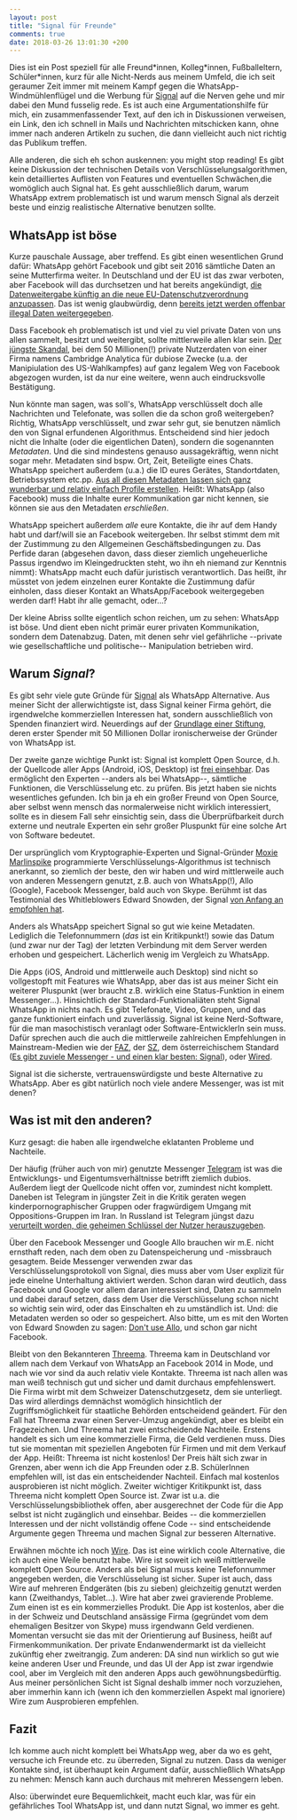 ```yaml
---
layout: post
title: "Signal für Freunde"
comments: true
date: 2018-03-26 13:01:30 +200
---
```



Dies ist ein Post speziell für alle Freund\*innen, Kolleg\*innen, Fußballeltern,
Schüler\*innen, kurz für alle Nicht-Nerds aus meinem Umfeld, die ich seit
geraumer Zeit immer mit meinem Kampf gegen die WhatsApp-Windmühlenflügel  und
die Werbung für [Signal](https://signal.org) auf die Nerven gehe und mir dabei
den Mund fusselig rede. Es ist auch eine Argumentationshilfe für mich, ein
zusammenfassender Text, auf den ich in Diskussionen verweisen, ein Link, den
ich schnell in Mails und Nachrichten mitschicken kann, ohne immer nach anderen
Artikeln zu suchen, die dann vielleicht auch nict richtig das Publikum
treffen.

Alle anderen, die sich eh schon auskennen: you might stop reading! Es gibt
keine Diskussion der technischen Details von Verschlüsselungsalgorithmen, kein
detailliertes Auflisten von Features und eventuellen Schwächen,die womöglich
auch Signal hat. Es geht ausschließlich darum, warum WhatsApp extrem
problematisch ist und warum mensch Signal als derzeit beste und einzig
realistische Alternative benutzen sollte.


## WhatsApp ist böse

Kurze pauschale Aussage, aber treffend. Es gibt einen wesentlichen Grund dafür:
WhatsApp gehört Facebook und gibt seit 2016 sämtliche Daten an seine
Mutterfirma weiter. In Deutschland und der EU ist das
zwar verboten, aber Facebook will das durchsetzen und hat bereits angekündigt,
[die Datenweitergabe künftig an die neue EU-Datenschutzverordnung
anzupassen](https://www.golem.de/news/datenschutz-whatsapp-plant-rechtskonforme-datenweitergabe-an-facebook-1803-133346.html).
Das ist wenig glaubwürdig, denn [bereits jetzt werden offenbar illegal Daten
weitergegeben](https://www.golem.de/news/strafe-verhaengt-diese-nutzerdaten-teilt-whatsapp-weiterhin-mit-facebook-1803-133372.html).

Dass Facebook eh problematisch ist und viel zu viel private Daten von uns allen
sammelt, besitzt und weitergibt, sollte mittlerweile allen klar sein. [Der
jüngste Skandal](http://www.spiegel.de/netzwelt/web/facebook-und-cambridge-analytica-leak-whistleblower-christopher-wylie-gesperrt-a-1198763.html),
bei dem 50 Millionen(!) private Nutzerdaten von einer Firma namens
Cambridge Analytica für dubiose Zwecke (u.a. der Manipiulation des
US-Wahlkampfes) auf ganz legalem Weg von Facebook abgezogen wurden, ist da nur
eine weitere, wenn auch eindrucksvolle Bestätigung.

Nun könnte man sagen, was soll's, WhatsApp verschlüsselt doch alle Nachrichten
und Telefonate, was sollen die da schon groß weitergeben? Richtig, WhatsApp
verschlüsselt, und zwar sehr gut, sie benutzen nämlich den von Signal
erfundenen Algorithmus. Entscheidend sind hier jedoch nicht die Inhalte (oder
die eigentlichen Daten), sondern die sogenannten _Metadaten_. Und die sind
mindestens genauso aussagekräftig, wenn nicht sogar mehr. Metadaten sind bspw.
Ort, Zeit, Beteiligte eines Chats. WhatsApp speichert außerdem (u.a.) die ID
eures Gerätes, Standortdaten, Betriebssystem etc.pp. [Aus all diesen Metadaten
lassen sich ganz wunderbar und relativ einfach Profile erstellen](https://www.eff.org/deeplinks/2013/06/why-metadata-matters). Heißt:
WhatsApp (also Facebook) muss die Inhalte eurer Kommunikation gar nicht kennen,
sie können sie aus den Metadaten _erschließen_. 

WhatsApp speichert außerdem _alle_ eure Kontakte, die ihr auf dem Handy habt
und darf/will sie an Facebook weitergeben. Ihr selbst stimmt dem mit der
Zustimmung zu den Allgemeinen Geschäftsbedingungen zu. Das Perfide daran
(abgesehen davon, dass dieser ziemlich ungeheuerliche Passus irgendwo im
Kleingedruckten steht, wo ihn eh niemand zur Kenntnis nimmt): WhatsApp macht
euch dafür juristisch verantwortlich. Das heißt, ihr müsstet von jedem
einzelnen eurer Kontakte die Zustimmung dafür einholen, dass dieser Kontakt an
WhatsApp/Facebook weitergegeben werden darf! Habt ihr alle gemacht, oder...? 

Der kleine Abriss sollte eigentlich schon reichen, um zu sehen: WhatsApp ist
böse. Und dient eben nicht primär eurer privaten Kommunikation, sondern dem
Datenabzug.  Daten, mit denen sehr viel gefährliche --private wie
gesellschaftliche und politische-- Manipulation betrieben wird. 


## Warum _Signal_?

Es gibt sehr viele gute Gründe für [Signal](https://signal.org) als WhatsApp Alternative. Aus meiner
Sicht der allerwichtigste ist, dass Signal keiner Firma gehört, die
irgendwelche kommerziellen Interessen hat, sondern ausschließlich von Spenden
finanziert wird. Neuerdings auf der [Grundlage einer
Stiftung](https://signal.org/blog/signal-foundation/), deren erster Spender mit
50 Millionen Dollar ironischerweise der Gründer von WhatsApp ist. 

Der zweite ganze wichtige Punkt ist: Signal ist komplett Open Source, d.h. der
Quellcode aller Apps (Android, iOS, Desktop) ist [frei
einsehbar](https://github.com/signalapp). Das ermöglicht den Experten --anders
als bei WhatsApp--, sämtliche Funktionen, die Verschlüsselung etc. zu prüfen.
Bis jetzt haben sie nichts wesentliches gefunden. Ich bin ja eh ein großer
Freund von Open Source, aber selbst wenn mensch das normalerweise nicht
wirklich interessiert, sollte es in diesem Fall sehr einsichtig sein, dass die
Überprüfbarkeit durch externe und neutrale Experten ein sehr großer Pluspunkt
für eine solche Art von Software bedeutet.

Der ursprünglich vom Kryptographie-Experten und Signal-Gründer [Moxie
Marlinspike](https://www.wired.de/collection/life/wie-ein-codender-punk-uns-vor-der-nsa-schuetzen-will)
programmierte Verschlüsselungs-Algorithmus ist technisch anerkannt, so ziemlich
der beste, den wir haben und wird mittlerweile auch von anderen Messengern
genutzt, z.B.  auch von WhatsApp(!), Allo (Google), Facebook Messenger, bald
auch von Skype.  Berühmt ist das Testimonial des Whitleblowers Edward Snowden,
der Signal [von Anfang
an](https://twitter.com/snowden/status/661313394906161152) [empfohlen
hat](https://twitter.com/snowden/status/940962714276564993).

Anders als WhatsApp speichert Signal so gut wie keine Metadaten. Lediglich die
Telefonnummern (_das_ ist ein Kritikpunkt!) sowie das Datum (und zwar nur der
Tag) der letzten Verbindung mit dem Server werden erhoben und gespeichert.
Lächerlich wenig im Vergleich zu WhatsApp.

Die Apps (iOS, Android und mittlerweile auch Desktop) sind nicht so
vollgestopft mit Features wie WhatsApp, aber das ist aus meiner Sicht ein
weiterer Pluspunkt (wer braucht z.B. wirklich eine Status-Funktion in einem
Messenger...). Hinsichtlich der Standard-Funktionaliäten steht Signal WhatsApp
in nichts nach. Es gibt Telefonate, Video, Gruppen, und das ganze funktioniert
einfach und zuverlässig. Signal ist keine Nerd-Software, für die man
masochistisch veranlagt oder Software-EntwicklerIn sein muss. Dafür sprechen
auch die auch die mittlerweile zahlreichen Empfehlungen in Mainstream-Medien
wie der
[FAZ](http://www.faz.net/aktuell/technik-motor/digital/whatsapp-alternativen-wie-signal-messenger-im-ueberblick-14884896.html), 
der
[SZ](http://www.sueddeutsche.de/digital/threema-und-signal-das-sind-die-besseren-alternativen-zu-whatsapp-1.2721971-2),
dem österreichischem Standard
([Es gibt zuviele Messenger - und einen klar besten: Signal](https://derstandard.at/2000067258484/Es-gibt-zu-viele-Messenger-und-einen-klar-besten-Signal)),
oder
[Wired](https://www.wired.de/collection/tech/vergiss-all-die-andren-messenger-apps-signal-ist-die-sicherste).

Signal ist die sicherste, vertrauenswürdigste und beste Alternative zu
WhatsApp. Aber es gibt natürlich noch viele andere Messenger, was ist mit
denen?

## Was ist mit den anderen?

Kurz gesagt: die haben alle irgendwelche eklatanten Probleme und Nachteile.

Der häufig (früher auch von mir) genutzte Messenger
[Telegram](https://telegram.org/) ist was die
Entwicklungs- und Eigentumsverhältnisse betrifft ziemlich dubios.
Außerdem liegt der Quellcode nicht offen vor, zumindest nicht komplett. Daneben
ist Telegram in jüngster Zeit in die Kritik geraten wegen
kinderpornographischer Gruppen oder fragwürdigem Umgang mit Oppositions-Gruppen
im Iran. In Russland ist Telegram jüngst dazu [verurteilt worden, die geheimen
Schlüssel der Nutzer
herauszugeben](https://www.instapaper.com/read/1032455718).

Über den Facebook Messenger und Google Allo brauchen wir m.E. nicht ernsthaft
reden, nach dem oben zu Datenspeicherung und -missbrauch gesagtem. Beide
Messenger verwenden zwar das Verschlüsselungsprotokoll von Signal, dies muss
aber vom User explizit für jede einelne Unterhaltung aktiviert werden. Schon
daran wird deutlich, dass Facebook und Google vor allem daran interessiert
sind, Daten zu sammeln und dabei darauf setzen, dass dem User die
Verschlüsselung schon nicht so wichtig sein wird, oder das Einschalten eh zu
umständlich ist. Und: die Metadaten werden so oder so gespeichert. Also bitte,
um es mit den Worten von Edward Snowden zu sagen:
[Don't use Allo](https://twitter.com/Snowden/status/778588715736260608), und
schon gar nicht Facebook.

Bleibt von den Bekannteren [Threema](https://threema.ch). Threema kam in
Deutschland vor allem nach dem Verkauf von WhatsApp an Facebook 2014 in Mode,
und nach wie vor sind da auch relativ viele Kontakte. Threema ist nach allen
was man weiß technisch gut und sicher und damit durchaus empfehlenswert. Die
Firma wirbt mit dem Schweizer Datenschutzgesetz, dem sie unterliegt. Das wird
allerdings demnächst womöglich hinsichtlich der Zugriffsmöglichkeit für
staatliche Behörden entscheidend geändert. Für den Fall hat Threema zwar einen
Server-Umzug angekündigt, aber es bleibt ein Fragezeichen. Und Threema hat zwei
entscheidende Nachteile. Erstens handelt es sich um eine kommerzielle Firma,
die Geld verdienen muss. Dies tut sie momentan mit speziellen Angeboten für
Firmen und mit dem Verkauf der App. Heißt: Threema ist nicht kostenlos! Der
Preis hält sich zwar in Grenzen, aber wenn ich die App Freunden oder z.B.
SchülerInnen empfehlen will, ist das ein entscheidender Nachteil. Einfach mal
kostenlos ausprobieren ist nicht möglich. Zweiter wichtiger Kritikpunkt ist,
dass Threema nicht komplett Open Source ist. Zwar ist u.a. die
Verschlüsselungsbibliothek offen, aber ausgerechnet der Code für die App selbst
ist nicht zugänglich und einsehbar. Beides -- die kommerziellen Interessen und
der nicht vollständig offene Code -- sind entscheidende Argumente gegen
Threema und machen Signal zur besseren Alternative.

Erwähnen möchte ich noch [Wire](https://wire.com). Das ist eine wirklich coole
Alternative, die ich auch eine Weile benutzt habe. Wire ist soweit ich weiß
mittlerweile komplett Open Source. Anders als bei Signal muss keine
Telefonnummer angegeben werden, die Verschlüsselung ist sicher. Super ist
auch, dass Wire auf mehreren Endgeräten (bis zu sieben) gleichzeitig genutzt
werden kann (Zweithandys, Tablet...). Wire hat aber zwei gravierende Probleme.
Zum einen ist es ein kommerzielles Produkt. Die App ist kostenlos, aber die in
der Schweiz und Deutschland ansässige Firma (gegründet vom dem ehemaligen
Besitzer von Skype) muss irgendwann Geld verdienen. Momentan versucht sie das
mit der Orientierung auf Business, heißt auf Firmenkommunikation. Der
private Endanwendermarkt ist da vielleicht zukünftig eher zweitrangig. Zum
anderen: DA sind nun wirklich so gut wie keine anderen User und Freunde, und
das UI der App ist zwar irgendwie cool, aber im Vergleich mit den anderen Apps
auch gewöhnungsbedürftig. Aus meiner persönlichen Sicht ist Signal deshalb
immer noch vorzuziehen, aber immerhin kann ich (wenn ich den kommerziellen
Aspekt mal ignoriere) Wire zum Ausprobieren empfehlen.


## Fazit

Ich komme auch nicht komplett bei WhatsApp weg, aber da wo es geht, versuche
ich Freunde etc. zu überreden, Signal zu nutzen. Dass da weniger Kontakte sind,
ist überhaupt kein Argument dafür, ausschließlich WhatsApp zu nehmen: Mensch
kann auch durchaus mit mehreren Messengern leben.

Also: überwindet eure Bequemlichkeit, macht euch klar, was für ein
gefährliches Tool WhatsApp ist, und dann nutzt Signal, wo immer es geht.




